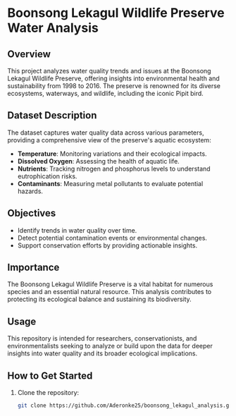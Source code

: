 # Boonsong Lekagul Wildlife Preserve Water Analysis

## Overview  
This project analyzes water quality trends and issues at the Boonsong Lekagul Wildlife Preserve, offering insights into environmental health and sustainability from 1998 to 2016. The preserve is renowned for its diverse ecosystems, waterways, and wildlife, including the iconic Pipit bird.

## Dataset Description  
The dataset captures water quality data across various parameters, providing a comprehensive view of the preserve's aquatic ecosystem:  
- **Temperature**: Monitoring variations and their ecological impacts.  
- **Dissolved Oxygen**: Assessing the health of aquatic life.  
- **Nutrients**: Tracking nitrogen and phosphorus levels to understand eutrophication risks.  
- **Contaminants**: Measuring metal pollutants to evaluate potential hazards.  

## Objectives  
- Identify trends in water quality over time.  
- Detect potential contamination events or environmental changes.  
- Support conservation efforts by providing actionable insights.  

## Importance  
The Boonsong Lekagul Wildlife Preserve is a vital habitat for numerous species and an essential natural resource. This analysis contributes to protecting its ecological balance and sustaining its biodiversity.

## Usage  
This repository is intended for researchers, conservationists, and environmentalists seeking to analyze or build upon the data for deeper insights into water quality and its broader ecological implications.

## How to Get Started  
1. Clone the repository:  
   ```bash
   git clone https://github.com/Aderonke25/boonsong_lekagul_analysis.git
